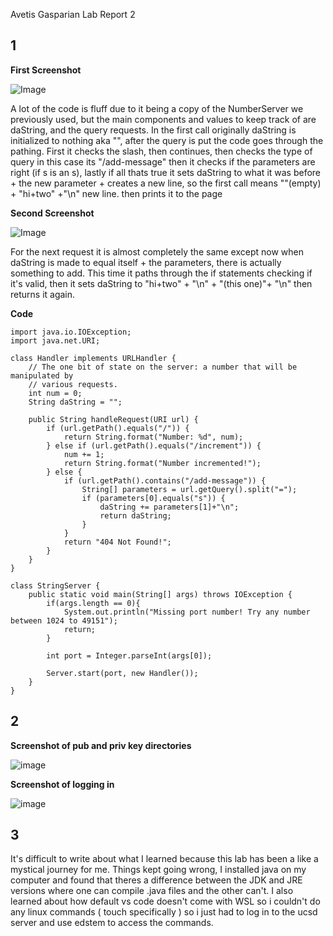 Avetis Gasparian Lab Report 2

## 1

**First Screenshot**

![Image](https://media.discordapp.net/attachments/1087096047064588378/1165825388786761839/image.png?ex=65484280&is=6535cd80&hm=8c558212812775abe194442615e52da8f143cc68e61b00479e51a1db9120f4d9&=&width=978&height=112)

A lot of the code is fluff due to it being a copy of the NumberServer we previously used, but the main components and values to keep track of are daString, and the query requests. In the first call originally daString is initialized to nothing aka "", after the query is put the code goes through the pathing. First it checks the slash, then continues, then checks the type of query in this case its "/add-message" then it checks if the parameters are right (if s is an s), lastly if all thats true it sets daString to what it was before + the new parameter + creates a new line, so the first call means ""(empty) + "hi+two" +"\n" new line. then prints it to the page

**Second Screenshot**

![Image](https://media.discordapp.net/attachments/1087096047064588378/1165824231909621821/image.png?ex=6548416c&is=6535cc6c&hm=6c57de0f8c0d0b23c39d2c039632c71f531c98c3e1e1ca5912e6f6090d3db91c&=&width=1342&height=208)

For the next request it is almost completely the same except now when daString is made to equal itself + the parameters, there is actually something to add. This time it paths through the if statements checking if it's valid, then it sets daString to "hi+two" + "\n" + "(this one)"+ "\n" then returns it again.

**Code**
```
import java.io.IOException;
import java.net.URI;

class Handler implements URLHandler {
    // The one bit of state on the server: a number that will be manipulated by
    // various requests.
    int num = 0;
    String daString = "";

    public String handleRequest(URI url) {
        if (url.getPath().equals("/")) {
            return String.format("Number: %d", num);
        } else if (url.getPath().equals("/increment")) {
            num += 1;
            return String.format("Number incremented!");
        } else {
            if (url.getPath().contains("/add-message")) {
                String[] parameters = url.getQuery().split("=");
                if (parameters[0].equals("s")) {
                    daString += parameters[1]+"\n";
                    return daString;
                }
            }
            return "404 Not Found!";
        }
    }
}

class StringServer {
    public static void main(String[] args) throws IOException {
        if(args.length == 0){
            System.out.println("Missing port number! Try any number between 1024 to 49151");
            return;
        }

        int port = Integer.parseInt(args[0]);

        Server.start(port, new Handler());
    }
}
```

## 2

**Screenshot of pub and priv key directories**

![image](https://media.discordapp.net/attachments/1087096047064588378/1165828622435754004/image.png?ex=65484583&is=6535d083&hm=d08515f42d3a6272656bd4a18e3f667823d55358d16515401fe1c842e50f0940&=&width=866&height=716)

**Screenshot of logging in**

![image](https://media.discordapp.net/attachments/1087096047064588378/1165833756016398396/image.png?ex=65484a4b&is=6535d54b&hm=75bae627bc9c83e01f7c2d5bdb8162ec66d9980ec8fd8083ff3b3c1997e32953&=&width=1262&height=397)

## 3

It's difficult to write about what I learned because this lab has been a like a mystical journey for me. Things kept going wrong, I installed java on my computer and found that theres a difference between the JDK and JRE versions where one can compile .java files and the other can't. I also learned about how default vs code doesn't come with WSL so i couldn't do any linux commands ( touch specifically ) so i just had to log in to the ucsd server and use edstem to access the commands.
